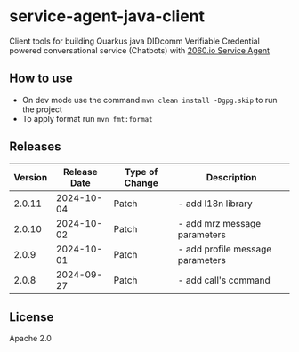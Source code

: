 # service-agent-java-client

Client tools for building Quarkus java DIDcomm Verifiable Credential powered conversational service (Chatbots) with [2060.io Service Agent](https://github.com/2060-io/2060-service-agent/blob/main/doc/service-agent-api.md)

## How to use
- On dev mode use the command `mvn clean install -Dgpg.skip` to run the project
- To apply format run `mvn fmt:format`

## Releases

| Version | Release Date | Type of Change      | Description                                                                 |
|---------|--------------|---------------------|-----------------------------------------------------------------------------|
| 2.0.11     | 2024-10-04   | Patch  | - add I18n library                |
| 2.0.10     | 2024-10-02   | Patch  | - add mrz message parameters                |
| 2.0.9     | 2024-10-01   | Patch  | - add profile message parameters                |
| 2.0.8     | 2024-09-27   | Patch      | - add call's command      |


## License

Apache 2.0